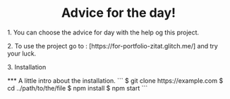 <h1 align="center">Advice for the day!</h1>
<p>1. You can choose the advice for day with the help og this project.</p>
<p>2. To use the project go to : [https://for-portfolio-zitat.glitch.me/] and try your luck.</p>
<p>3. Installation</p>
***
A little intro about the installation. 
```
$ git clone https://example.com
$ cd ../path/to/the/file
$ npm install
$ npm start
```
